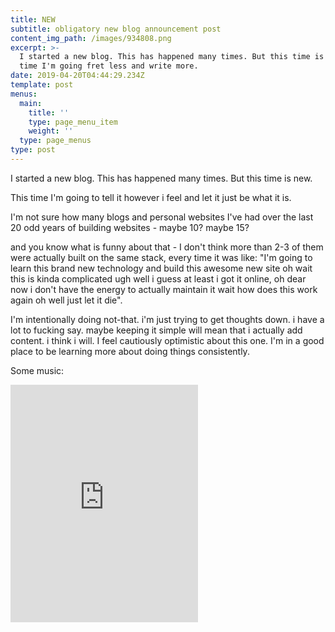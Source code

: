```yaml
---
title: NEW
subtitle: obligatory new blog announcement post
content_img_path: /images/934808.png
excerpt: >-
  I started a new blog. This has happened many times. But this time is new. This
  time I'm going fret less and write more.
date: 2019-04-20T04:44:29.234Z
template: post
menus:
  main:
    title: ''
    type: page_menu_item
    weight: ''
  type: page_menus
type: post
---
```

I started a new blog. This has happened many times. But this time is new.

This time I'm going to tell it however i feel and let it just be what it is.

I'm not sure how many blogs and personal websites I've had over the last 20 odd years of building websites - maybe 10? maybe 15?

and you know what is funny about that - I don't think more than 2-3 of them were actually built on the same stack, every time it was like: "I'm going to learn this brand new technology and build this awesome new site oh wait this is kinda complicated ugh well i guess at least i got it online, oh dear now i don't have the energy to actually maintain it wait how does this work again oh well just let it die".

I'm intentionally doing not-that. i'm just trying to get thoughts down. i have a lot to fucking say. maybe keeping it simple will mean that i actually add content. i think i will. I feel cautiously optimistic about this one. I'm in a good place to be  learning more about doing things consistently.

Some music:

<iframe src="https://open.spotify.com/embed/user/e.ramelin/playlist/4E6vqH7bCwRFrFZSSThYLL" width="300" height="380" frameborder="0" allowtransparency="true" allow="encrypted-media"></iframe>
